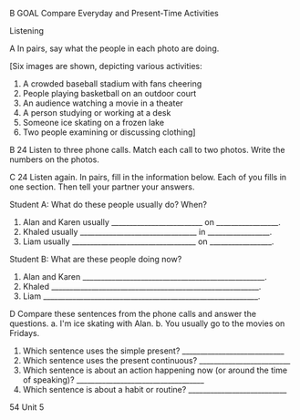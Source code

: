B GOAL Compare Everyday and Present-Time Activities

Listening

A In pairs, say what the people in each photo are doing.

[Six images are shown, depicting various activities:
1. A crowded baseball stadium with fans cheering
2. People playing basketball on an outdoor court
3. An audience watching a movie in a theater
4. A person studying or working at a desk
5. Someone ice skating on a frozen lake
6. Two people examining or discussing clothing]

B 24 Listen to three phone calls. Match each call to two photos. Write the numbers on the photos.

C 24 Listen again. In pairs, fill in the information below. Each of you fills in one section. Then tell your partner your answers.

Student A: What do these people usually do? When?
1. Alan and Karen usually _________________________ on _________________.
2. Khaled usually ________________________________ in _________________.
3. Liam usually __________________________________ on _________________.

Student B: What are these people doing now?
1. Alan and Karen __________________________________________________.
2. Khaled _________________________________________________________.
3. Liam ___________________________________________________________.

D Compare these sentences from the phone calls and answer the questions.
a. I'm ice skating with Alan.           b. You usually go to the movies on Fridays.

1. Which sentence uses the simple present? ____________________________
2. Which sentence uses the present continuous? _________________________
3. Which sentence is about an action happening now 
   (or around the time of speaking)? ___________________________________
4. Which sentence is about a habit or routine? ___________________________

54 Unit 5